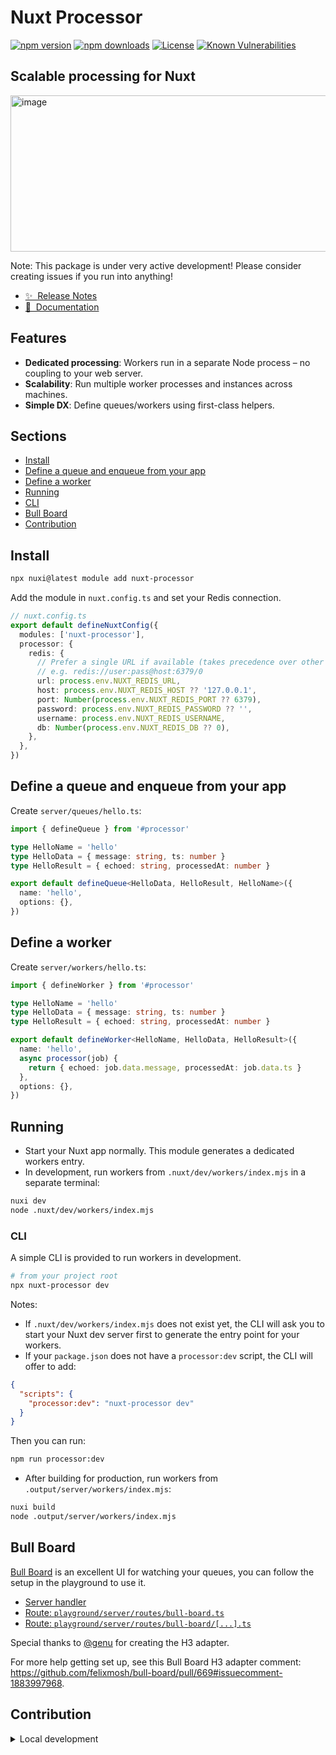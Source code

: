 # Nuxt Processor

[![npm version][npm-version-src]][npm-version-href]
[![npm downloads][npm-downloads-src]][npm-downloads-href]
[![License][license-src]][license-href]
[![Known Vulnerabilities](https://snyk.io/test/github/aidanhibbard/nuxt-processor/badge.svg)](https://snyk.io/test/github/aidanhibbard/nuxt-processor)

## Scalable processing for Nuxt

<img width="512" height="250" alt="image" src="https://github.com/user-attachments/assets/d238fb33-8373-46ec-b132-85170ab67c80" />

Note: This package is under very active development! Please consider creating issues if you run into anything!

- [✨ &nbsp;Release Notes](/CHANGELOG.md)
- [📖 &nbsp;Documentation](https://aidanhibbard.github.io/nuxt-processor/)

## Features

- **Dedicated processing**: Workers run in a separate Node process – no coupling to your web server.
- **Scalability**: Run multiple worker processes and instances across machines.
- **Simple DX**: Define queues/workers using first-class helpers.

## Sections

- [Install](#install)
- [Define a queue and enqueue from your app](#define-a-queue-and-enqueue-from-your-app)
- [Define a worker](#define-a-worker)
- [Running](#running)
- [CLI](#cli)
- [Bull Board](#bull-board)
- [Contribution](#contribution)

## Install

```bash
npx nuxi@latest module add nuxt-processor
```

Add the module in `nuxt.config.ts` and set your Redis connection.

```ts
// nuxt.config.ts
export default defineNuxtConfig({
  modules: ['nuxt-processor'],
  processor: {
    redis: {
      // Prefer a single URL if available (takes precedence over other fields)
      // e.g. redis://user:pass@host:6379/0
      url: process.env.NUXT_REDIS_URL,
      host: process.env.NUXT_REDIS_HOST ?? '127.0.0.1',
      port: Number(process.env.NUXT_REDIS_PORT ?? 6379),
      password: process.env.NUXT_REDIS_PASSWORD ?? '',
      username: process.env.NUXT_REDIS_USERNAME,
      db: Number(process.env.NUXT_REDIS_DB ?? 0),
    },
  },
})
```

## Define a queue and enqueue from your app

Create `server/queues/hello.ts`:

```ts
import { defineQueue } from '#processor'

type HelloName = 'hello'
type HelloData = { message: string, ts: number }
type HelloResult = { echoed: string, processedAt: number }

export default defineQueue<HelloData, HelloResult, HelloName>({
  name: 'hello',
  options: {},
})
```

## Define a worker

Create `server/workers/hello.ts`:

```ts
import { defineWorker } from '#processor'

type HelloName = 'hello'
type HelloData = { message: string, ts: number }
type HelloResult = { echoed: string, processedAt: number }

export default defineWorker<HelloName, HelloData, HelloResult>({
  name: 'hello',
  async processor(job) {
    return { echoed: job.data.message, processedAt: job.data.ts }
  },
  options: {},
})
```

## Running

- Start your Nuxt app normally. This module generates a dedicated workers entry.
- In development, run workers from `.nuxt/dev/workers/index.mjs` in a separate terminal:

```bash
nuxi dev
node .nuxt/dev/workers/index.mjs
```

### CLI

A simple CLI is provided to run workers in development.

```bash
# from your project root
npx nuxt-processor dev
```

Notes:
- If `.nuxt/dev/workers/index.mjs` does not exist yet, the CLI will ask you to start your Nuxt dev server first to generate the entry point for your workers.
- If your `package.json` does not have a `processor:dev` script, the CLI will offer to add:

```json
{
  "scripts": {
    "processor:dev": "nuxt-processor dev"
  }
}
```

Then you can run:

```bash
npm run processor:dev
```

- After building for production, run workers from `.output/server/workers/index.mjs`:

```bash
nuxi build
node .output/server/workers/index.mjs
```

## Bull Board

[Bull Board](https://github.com/felixmosh/bull-board) is an excellent UI for watching your queues, you can follow the setup in the playground to use it.

- [Server handler](./playground/server/handlers/bull-board.ts)
- [Route: `playground/server/routes/bull-board.ts`](./playground/server/routes/bull-board.ts)
- [Route: `playground/server/routes/bull-board/[...].ts`](./playground/server/routes/bull-board/%5B...%5D.ts)

Special thanks to [@genu](https://github.com/genu) for creating the H3 adapter.

For more help getting set up, see this Bull Board H3 adapter comment: <https://github.com/felixmosh/bull-board/pull/669#issuecomment-1883997968>.

## Contribution

<details>
  <summary>Local development</summary>
  
  ```bash
  # Install dependencies
  npm install
  
  # Generate type stubs
  npm run dev:prepare
  
  # Develop with the playground
  npm run dev
  
  # Build the playground
  npm run dev:build
  
  # Run ESLint
  npm run lint
  
  # Run Vitest
  npm run test
  npm run test:watch
  
  # Release new version
  npm run release
  ```

</details>


<!-- Badges -->
[npm-version-src]: https://img.shields.io/npm/v/nuxt-processor/latest.svg?style=flat&colorA=020420&colorB=00DC82
[npm-version-href]: https://npmjs.com/package/nuxt-processor

[npm-downloads-src]: https://img.shields.io/npm/dm/nuxt-processor.svg?style=flat&colorA=020420&colorB=00DC82
[npm-downloads-href]: https://npm.chart.dev/nuxt-processor

[license-src]: https://img.shields.io/npm/l/nuxt-processor.svg?style=flat&colorA=020420&colorB=00DC82
[license-href]: https://npmjs.com/package/nuxt-processor


